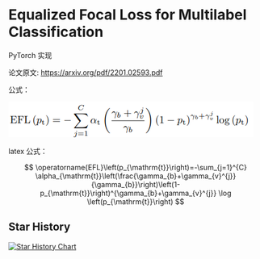 # Equalized Focal Loss for Multilabel Classification

PyTorch 实现

论文原文: https://arxiv.org/pdf/2201.02593.pdf

公式：

![EFL](./images/EFL.png)



latex 公式：

$$
\operatorname{EFL}\left(p_{\mathrm{t}}\right)=-\sum_{j=1}^{C} \alpha_{\mathrm{t}}\left(\frac{\gamma_{b}+\gamma_{v}^{j}}{\gamma_{b}}\right)\left(1-p_{\mathrm{t}}\right)^{\gamma_{b}+\gamma_{v}^{j}} \log \left(p_{\mathrm{t}}\right)
$$


## Star History

[![Star History Chart](https://api.star-history.com/svg?repos=tcmyxc/Equalized-Focal-Loss&type=Date)](https://star-history.com/#tcmyxc/Equalized-Focal-Loss&Date)
